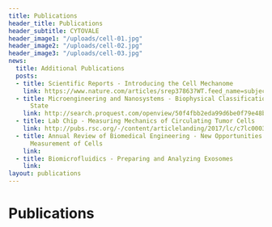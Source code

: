 ```yaml
---
title: Publications
header_title: Publications
header_subtitle: CYTOVALE
header_image1: "/uploads/cell-01.jpg"
header_image2: "/uploads/cell-02.jpg"
header_image3: "/uploads/cell-03.jpg"
news:
  title: Additional Publications
  posts:
  - title: Scientific Reports - Introducing the Cell Mechanome
    link: https://www.nature.com/articles/srep37863?WT.feed_name=subjects_medical
  - title: Microengineering and Nanosystems - Biophysical Classification of Cell Differentiation
      State
    link: http://search.proquest.com/openview/50f4fbb2eda99d6be0f79e48b2e175a4/1?pq-origsite=gscholar&cbl=2041946
  - title: Lab Chip - Measuring Mechanics of Circulating Tumor Cells
    link: http://pubs.rsc.org/-/content/articlelanding/2017/lc/c7lc00038c#!divAbstract
  - title: Annual Review of Biomedical Engineering - New Opportunities for Rapid Mechanical
      Measurement of Cells
    link: 
  - title: Biomicrofluidics - Preparing and Analyzing Exosomes
    link: 
layout: publications
---
```


# Publications
